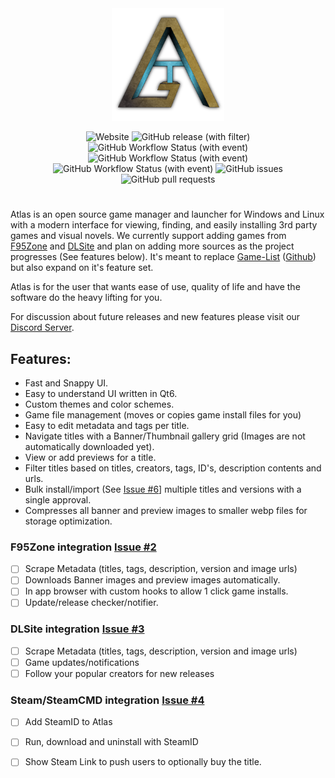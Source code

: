 <div align="center">
  <a href="https://atlas-gamesdb.com/">
    <img height="180px" src="https://github.com/KJNeko/Atlas/blob/master/atlas/assets/Atlas_logo_v2.svg" alt="atlas logo">
  </a>


![Website](https://img.shields.io/website?url=https%3A%2F%2Fatlas-gamesdb.com%2F)
![GitHub release (with filter)](https://img.shields.io/github/v/release/KJNeko/Atlas)
![GitHub Workflow Status (with event)](https://img.shields.io/github/actions/workflow/status/KJNeko/Atlas/.github%2Fworkflows%2Frelease.yml?event=push&label=release-build)
![GitHub Workflow Status (with event)](https://img.shields.io/github/actions/workflow/status/KJNeko/Atlas/.github%2Fworkflows%2Fpr-test-build.yml?event=push&label=pr-build)
![GitHub Workflow Status (with event)](https://img.shields.io/github/actions/workflow/status/KJNeko/Atlas/.github%2Fworkflows%2Fnightly.yml?event=push&label=nightly)
![GitHub issues](https://img.shields.io/github/issues/KJNeko/Atlas)
![GitHub pull requests](https://img.shields.io/github/issues-pr-raw/KJNeko/Atlas?label=pull%20request)

</div>

#
Atlas is an open source game manager and launcher for Windows and Linux with a modern interface for viewing, finding, and easily installing 3rd party games and visual novels.
We currently support adding games from [F95Zone](https://f95zone.to/) and [DLSite](https://www.dlsite.com/) and plan on adding more sources as the project progresses (See features below).
It's meant to replace [Game-List](www.game-list.org) ([Github](https://github.com/game-list/game-list)) but also expand on it's feature set.

Atlas is for the user that wants ease of use, quality of life and have the software do the heavy lifting for you.

For discussion about future releases and new features please visit our [Discord Server](https://discord.gg/XpTHvYbYyz).

## Features:
- Fast and Snappy UI.
- Easy to understand UI written in Qt6.
- Custom themes and color schemes.
- Game file management (moves or copies game install files for you)
- Easy to edit metadata and tags per title.
- Navigate titles with a Banner/Thumbnail gallery grid (Images are not automatically downloaded yet).
- View or add previews for a title.
- Filter titles based on titles, creators, tags, ID's, description contents and urls.
- Bulk install/import (See [Issue #6](https://github.com/KJNeko/Atlas/issues/6)] multiple titles and versions with a single approval.
- Compresses all banner and preview images to smaller webp files for storage optimization.

### F95Zone integration [Issue #2](https://github.com/KJNeko/Atlas/issues/2)
- [ ] Scrape Metadata (titles, tags, description, version and image urls)
- [ ] Downloads Banner images and preview images automatically.
- [ ] In app browser with custom hooks to allow 1 click game installs.
- [ ] Update/release checker/notifier.

### DLSite integration [Issue #3](https://github.com/KJNeko/Atlas/issues/3)
- [ ] Scrape Metadata (titles, tags, description, version and image urls)
- [ ] Game updates/notifications
- [ ] Follow your popular creators for new releases

### Steam/SteamCMD integration [Issue #4](https://github.com/KJNeko/Atlas/issues/4)
- [ ] Add SteamID to Atlas
- [ ] Run, download and uninstall with SteamID
- [ ] Show Steam Link to push users to optionally buy the title.

